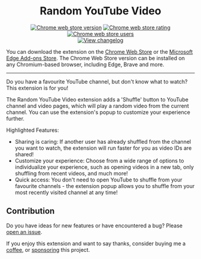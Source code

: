 <h1 align="center">Random YouTube Video</h1>

<p align="center">
<a href="https://chrome.google.com/webstore/detail/random-youtube-video/kijgnjhogkjodpakfmhgleobifempckf">
  <img src="https://img.shields.io/chrome-web-store/v/kijgnjhogkjodpakfmhgleobifempckf"
    alt="Chrome web store version"></a>
<a href="https://chrome.google.com/webstore/detail/random-youtube-video/kijgnjhogkjodpakfmhgleobifempckf">
  <img src="https://img.shields.io/chrome-web-store/rating/kijgnjhogkjodpakfmhgleobifempckf"
    alt="Chrome web store rating"></a>
<a href="https://chrome.google.com/webstore/detail/random-youtube-video/kijgnjhogkjodpakfmhgleobifempckf">
  <img src="https://img.shields.io/chrome-web-store/users/kijgnjhogkjodpakfmhgleobifempckf"
    alt="Chrome web store users"></a>
<br>
<a href="https://github.com/NikkelM/Random-YouTube-Video/tree/main/CHANGELOG.md">
  <img src="https://img.shields.io/badge/View-changelog-blue"
    alt="View changelog"></a>
</p>

You can download the extension on the [Chrome Web Store](https://chrome.google.com/webstore/detail/random-youtube-video/kijgnjhogkjodpakfmhgleobifempckf) or the [Microsoft Edge Add-ons Store](https://microsoftedge.microsoft.com/addons/detail/random-youtube-video/fccfflipicelkilpmgniblpoflkbhdbe). The Chrome Web Store version can be installed on any Chromium-based browser, including Edge, Brave and more.

---

Do you have a favourite YouTube channel, but don't know what to watch? This extension is for you!

The Random YouTube Video extension adds a 'Shuffle' button to YouTube channel and video pages, which will play a random video from the current channel. You can use the extension's popup to customize your experience further.

Highlighted Features:<br>
- Sharing is caring: If another user has already shuffled from the channel you want to watch, the extension will run faster for you as video IDs are shared!
- Customize your experience: Choose from a wide range of options to individualize your experience, such as opening videos in a new tab, only shuffling from recent videos, and much more!
- Quick access: You don't need to open YouTube to shuffle from your favourite channels - the extension popup allows you to shuffle from your most recently visited channel at any time!

## Contribution

Do you have ideas for new features or have encountered a bug? Please [open an issue](https://github.com/NikkelM/Random-YouTube-Video/issues/new/choose).

If you enjoy this extension and want to say thanks, consider buying me a [coffee](https://ko-fi.com/nikkelm), or [sponsoring](https://github.com/sponsors/NikkelM) this project.

